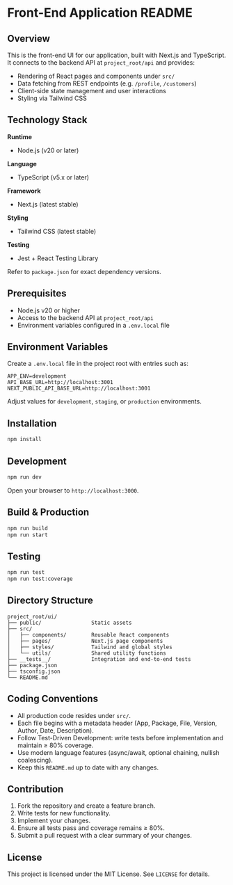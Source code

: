 # Front-End Application README

## Overview

This is the front-end UI for our application, built with Next.js and TypeScript. It connects to the backend API at `project_root/api` and provides:

* Rendering of React pages and components under `src/`
* Data fetching from REST endpoints (e.g. `/profile`, `/customers`)
* Client-side state management and user interactions
* Styling via Tailwind CSS

## Technology Stack

**Runtime**

* Node.js (v20 or later)

**Language**

* TypeScript (v5.x or later)

**Framework**

* Next.js (latest stable)

**Styling**

* Tailwind CSS (latest stable)

**Testing**

* Jest + React Testing Library

Refer to `package.json` for exact dependency versions.

## Prerequisites

* Node.js v20 or higher
* Access to the backend API at `project_root/api`
* Environment variables configured in a `.env.local` file

## Environment Variables

Create a `.env.local` file in the project root with entries such as:

```env
APP_ENV=development
API_BASE_URL=http://localhost:3001
NEXT_PUBLIC_API_BASE_URL=http://localhost:3001
```

Adjust values for `development`, `staging`, or `production` environments.

## Installation

```bash
npm install
```

## Development

```bash
npm run dev
```

Open your browser to `http://localhost:3000`.

## Build & Production

```bash
npm run build
npm run start
```

## Testing

```bash
npm run test
npm run test:coverage
```

## Directory Structure

```
project_root/ui/
├── public/                Static assets
├── src/
│   ├── components/        Reusable React components
│   ├── pages/             Next.js page components
│   ├── styles/            Tailwind and global styles
│   └── utils/             Shared utility functions
├── __tests__/             Integration and end-to-end tests
├── package.json
├── tsconfig.json
└── README.md
```

## Coding Conventions

* All production code resides under `src/`.
* Each file begins with a metadata header (App, Package, File, Version, Author, Date, Description).
* Follow Test-Driven Development: write tests before implementation and maintain ≥ 80% coverage.
* Use modern language features (async/await, optional chaining, nullish coalescing).
* Keep this `README.md` up to date with any changes.

## Contribution

1. Fork the repository and create a feature branch.
2. Write tests for new functionality.
3. Implement your changes.
4. Ensure all tests pass and coverage remains ≥ 80%.
5. Submit a pull request with a clear summary of your changes.

## License

This project is licensed under the MIT License. See `LICENSE` for details.
